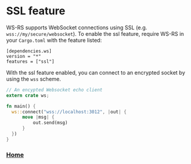 # SSL feature

WS-RS supports WebSocket connections using SSL (e.g. `wss://my/secure/websocket`). To enable the ssl feature, require WS-RS in your ```Cargo.toml``` with the feature listed:

```
[dependencies.ws]
version = "*"
features = ["ssl"]
```

With the ssl feature enabled, you can connect to an encrypted socket by using the ```wss``` scheme.

```rust
// An encypted Websocket echo client
extern crate ws;

fn main() {
  ws::connect("wss://localhost:3012", |out| {
      move |msg| {
          out.send(msg)
      }
  })
}
```

### [Home](index.md)